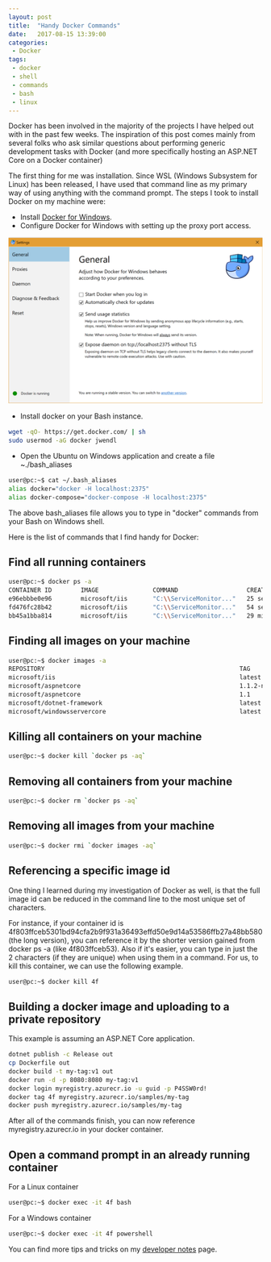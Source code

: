 ```yaml
---
layout: post
title:  "Handy Docker Commands"
date:   2017-08-15 13:39:00
categories:
 - Docker
tags:
 - docker
 - shell
 - commands
 - bash
 - linux
---
```

Docker has been involved in the majority of the projects I have helped out with in the past few weeks. The inspiration of this post comes mainly from several folks who ask similar questions about performing generic development tasks with Docker (and more specifically hosting an ASP.NET Core on a Docker container)

The first thing for me was installation. Since WSL (Windows Subsystem for Linux) has been released, I have used that command line as my primary way of using anything with the command prompt. The steps I took to install Docker on my machine were:

* Install [Docker for Windows](https://docs.docker.com/docker-for-windows/install/).
* Configure Docker for Windows with setting up the proxy port access.

![Docker for Windows Settings](/images/posts/docker-settings.png)

* Install docker on your Bash instance.

``` bash
wget -qO- https://get.docker.com/ | sh
sudo usermod -aG docker jwendl
```

* Open the Ubuntu on Windows application and create a file ~./bash_aliases

``` bash
user@pc:~$ cat ~/.bash_aliases
alias docker="docker -H localhost:2375"
alias docker-compose="docker-compose -H localhost:2375"
```

The above bash_aliases file allows you to type in "docker" commands from your Bash on Windows shell.

Here is the list of commands that I find handy for Docker:

## Find all running containers

``` bash
user@pc:~$ docker ps -a
CONTAINER ID        IMAGE               COMMAND                   CREATED             STATUS                  PORTS               NAMES
e96ebbbe0e96        microsoft/iis       "C:\\ServiceMonitor..."   25 seconds ago      Up Less than a second   80/tcp              keen_wescoff
fd476fc28b42        microsoft/iis       "C:\\ServiceMonitor..."   54 seconds ago      Up 44 seconds           80/tcp              friendly_kare
bb45a1bba814        microsoft/iis       "C:\\ServiceMonitor..."   29 minutes ago      Up 28 minutes           80/tcp              adoring_mclean
```

## Finding all images on your machine

``` bash
user@pc:~$ docker images -a
REPOSITORY                                                      TAG                 IMAGE ID            CREATED             SIZE
microsoft/iis                                                   latest              4f803ffceb53        8 days ago          10.6GB
microsoft/aspnetcore                                            1.1.2-nanoserver    b450022c856b        13 days ago         1.22GB
microsoft/aspnetcore                                            1.1                 bff3f324b4c7        2 weeks ago         1.22GB
microsoft/dotnet-framework                                      latest              624ffeea3816        5 weeks ago         11.3GB
microsoft/windowsservercore                                     latest              2c42a1b4dea8        5 weeks ago         10.2GB
```

## Killing all containers on your machine

``` bash
user@pc:~$ docker kill `docker ps -aq`
```

## Removing all containers from your machine

``` bash
user@pc:~$ docker rm `docker ps -aq`
```

## Removing all images from your machine

``` bash
user@pc:~$ docker rmi `docker images -aq`
```

## Referencing a specific image id

One thing I learned during my investigation of Docker as well, is that the full image id can be reduced in the command line to the most unique set of characters.

For instance, if your container id is 4f803ffceb5301bd94cfa2b9f931a36493effd50e9d14a53586ffb27a48bb580 (the long version), you can reference it by the shorter version gained from docker ps -a (like 4f803ffceb53). Also if it's easier, you can type in just the 2 characters (if they are unique) when using them in a command. For us, to kill this container, we can use the following example.

``` bash
user@pc:~$ docker kill 4f
```

## Building a docker image and uploading to a private repository

This example is assuming an ASP.NET Core application.

``` bash
dotnet publish -c Release out
cp Dockerfile out
docker build -t my-tag:v1 out
docker run -d -p 8080:8080 my-tag:v1
docker login myregistry.azurecr.io -u guid -p P4SSW0rd!
docker tag 4f myregistry.azurecr.io/samples/my-tag
docker push myregistry.azurecr.io/samples/my-tag
```

After all of the commands finish, you can now reference myregistry.azurecr.io in your docker container.

## Open a command prompt in an already running container

For a Linux container

``` bash
user@pc:~$ docker exec -it 4f bash
```

For a Windows container

``` bash
user@pc:~$ docker exec -it 4f powershell
```

You can find more tips and tricks on my [developer notes](https://www.jwendl.net/code-notes/docker/commands/) page.